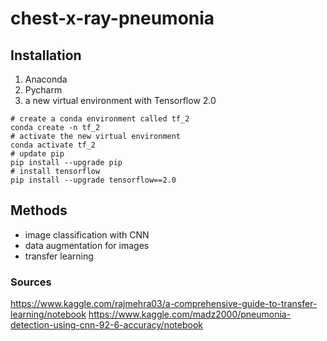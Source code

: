 # chest-x-ray-pneumonia

## Installation
1. Anaconda
1. Pycharm
1. a new virtual environment with Tensorflow 2.0
```linux
# create a conda environment called tf_2
conda create -n tf_2
# activate the new virtual environment
conda activate tf_2 
# update pip
pip install --upgrade pip
# install tensorflow
pip install --upgrade tensorflow==2.0
```
## Methods
* image classification with CNN
* data augmentation for images
* transfer learning

### Sources
https://www.kaggle.com/rajmehra03/a-comprehensive-guide-to-transfer-learning/notebook
https://www.kaggle.com/madz2000/pneumonia-detection-using-cnn-92-6-accuracy/notebook

